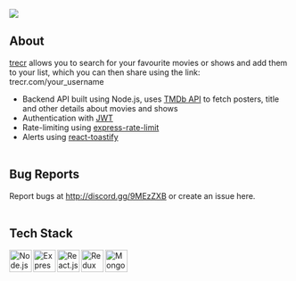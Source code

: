 ![](https://user-images.githubusercontent.com/49085834/113824268-33d21e00-979d-11eb-81ca-e7c913ef1dd5.png)

## **About**

[trecr](https://www.trecr.com/) allows you to search for your favourite movies or shows and add them to your list, which you can then share using the link: trecr.</span>com/your_username

- Backend API built using Node.js, uses [TMDb API](https://developers.themoviedb.org/) to fetch posters, title and other details about movies and shows
- Authentication with [JWT](https://github.com/auth0/node-jsonwebtoken)
- Rate-limiting using [express-rate-limit](https://github.com/nfriedly/express-rate-limit)
- Alerts using [react-toastify](https://github.com/fkhadra/react-toastify)
  <br/><br/>

## **Bug Reports**

Report bugs at http://discord.gg/9MEzZXB or create an issue here.
<br/><br/>

## **Tech Stack**

[<img align="left" alt="Node.js" width="40px" src="https://user-images.githubusercontent.com/49085834/113824366-52d0b000-979d-11eb-87a1-8d8fa067df69.png" />](https://github.com/nodejs/node)
[<img align="left" alt="Express.js" width="40px" src="https://user-images.githubusercontent.com/49085834/113824983-105ba300-979e-11eb-9d44-2f0ee3c6610f.png" />](https://github.com/expressjs/express)
[<img align="left" alt="React.js" width="40px" src="https://user-images.githubusercontent.com/49085834/113824513-88759900-979d-11eb-89ed-93d8f407fda4.png" />](https://github.com/facebook/react)
[<img align="left" alt="Redux" width="40px" src="https://user-images.githubusercontent.com/49085834/113824429-6b40ca80-979d-11eb-9e7a-c550607ec7bb.png" />](https://github.com/reduxjs/redux)
[<img align="left" alt="MongoDB" width="40px" src="https://user-images.githubusercontent.com/49085834/113824603-9d522c80-979d-11eb-8ed7-2e4615ebc74a.png" />](https://www.mongodb.com)
